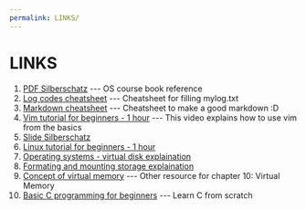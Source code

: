 ```yaml
---
permalink: LINKS/
---
```


# LINKS
1. [PDF Silberschatz](https://os.ecci.ucr.ac.cr/slides/Abraham-Silberschatz-Operating-System-Concepts-10th-2018.pdf) --- OS course book reference
2. [Log codes cheatsheet](https://osp4diss.vlsm.org/ETC/logCodes.txt) --- Cheatsheet for filling mylog.txt
3. [Markdown cheatsheet](https://github.com/adam-p/markdown-here/wiki/Markdown-Cheatsheet) --- Cheatsheet to make a good markdown :D
4. [Vim tutorial for beginners - 1 hour](https://youtu.be/RZ4p-saaQkc?si=wZKoNj16xK5XB72F) --- This video explains how to use vim from the basics
5. [Slide Silberschatz](https://www.os-book.com/OS10/slide-dir/)
6. [Linux tutorial for beginners - 1 hour](https://youtu.be/ROjZy1WbCIA?si=odM5AoPH7ijBS-qx)
7. [Operating systems - virtual disk explaination](https://youtu.be/eK0Jw9P2JIs?si=azOxclQVeKKDf-4f)
8. [Formating and mounting storage explaination](https://youtu.be/2Z6ouBYfZr8?si=HosbFCNEvTMhC29N)
9. [Concept of virtual memory](https://youtu.be/8yO2FBBfaB0?si=nl8qhgndvwsCAbzZ) --- Other resource for chapter 10: Virtual Memory
10. [Basic C programming for beginners](https://youtu.be/KJgsSFOSQv0?si=m65jGPRIUURjbOCB) --- Learn C from scratch
